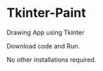 # Tkinter-Paint

Drawing App using Tkinter

Download code and Run.

No other installations required.
